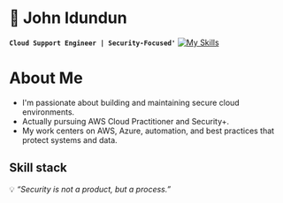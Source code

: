 
# 🦅 John Idundun  
**`Cloud Support Engineer | Security-Focused'`** 
[![My Skills](https://skillicons.dev/icons?i=linkedin)](https://skillicons.dev)

# About Me
- I'm passionate about building and maintaining secure cloud environments.
- Actually pursuing AWS Cloud Practitioner and Security+.
- My work centers on AWS, Azure, automation, and best practices that protect systems and data.

## Skill stack

💡 *“Security is not a product, but a process.”*  


